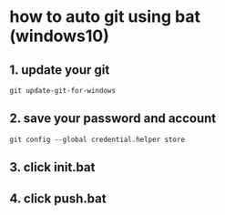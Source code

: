 # how to auto git using bat (windows10)

## 1. update your git
```
git update-git-for-windows
```

## 2. save your password and account 
```
git config --global credential.helper store
```

## 3. click init.bat
## 4. click push.bat